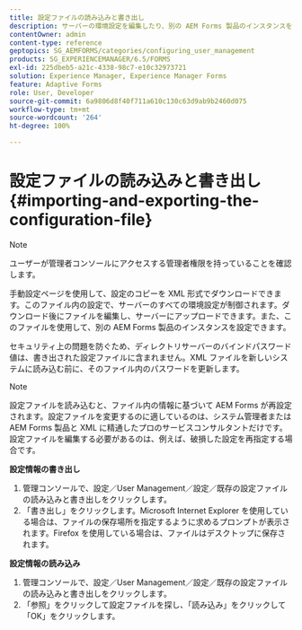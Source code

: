 ```yaml
---
title: 設定ファイルの読み込みと書き出し
description: サーバーの環境設定を編集したり、別の AEM Forms 製品のインスタンスを設定したりするために、設定ファイルの読み込みと書き出しを行う方法について説明します。
contentOwner: admin
content-type: reference
geptopics: SG_AEMFORMS/categories/configuring_user_management
products: SG_EXPERIENCEMANAGER/6.5/FORMS
exl-id: 225dbeb5-a21c-4338-98c7-e10c32973721
solution: Experience Manager, Experience Manager Forms
feature: Adaptive Forms
role: User, Developer
source-git-commit: 6a9806d8f40f711a610c130c63d9ab9b2460d075
workflow-type: tm+mt
source-wordcount: '264'
ht-degree: 100%

---
```


# 設定ファイルの読み込みと書き出し {#importing-and-exporting-the-configuration-file}

>[!NOTE]
> 
> ユーザーが管理者コンソールにアクセスする管理者権限を持っていることを確認します。

手動設定ページを使用して、設定のコピーを XML 形式でダウンロードできます。このファイル内の設定で、サーバーのすべての環境設定が制御されます。ダウンロード後にファイルを編集し、サーバーにアップロードできます。また、このファイルを使用して、別の AEM Forms 製品のインスタンスを設定できます。

セキュリティ上の問題を防ぐため、ディレクトリサーバーのバインドパスワード値は、書き出された設定ファイルに含まれません。XML ファイルを新しいシステムに読み込む前に、そのファイル内のパスワードを更新します。

>[!NOTE]
>
>設定ファイルを読み込むと、ファイル内の情報に基づいて AEM Forms が再設定されます。設定ファイルを変更するのに適しているのは、システム管理者または AEM Forms 製品と XML に精通したプロのサービスコンサルタントだけです。設定ファイルを編集する必要があるのは、例えば、破損した設定を再指定する場合です。

**設定情報の書き出し**

1. 管理コンソールで、設定／User Management／設定／既存の設定ファイルの読み込みと書き出しをクリックします。
1. 「書き出し」をクリックします。Microsoft Internet Explorer を使用している場合は、ファイルの保存場所を指定するように求めるプロンプトが表示されます。Firefox を使用している場合は、ファイルはデスクトップに保存されます。

**設定情報の読み込み**

1. 管理コンソールで、設定／User Management／設定／既存の設定ファイルの読み込みと書き出しをクリックします。
1. 「参照」をクリックして設定ファイルを探し、「読み込み」をクリックして「OK」をクリックします。
